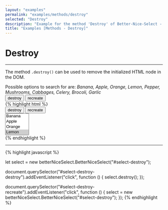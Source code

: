 ```yaml
---
layout: "examples"
permalink: "examples/methods/destroy"
selected: "Destroy"
description: "Example for the method 'Destroy' of Better-Nice-Select - Gives an overview how to use the methods and how it looks like"
title: "Examples [Methods - Destroy]"
---
```


# **Destroy**

---
The method `.destroy()` can be used to remove the initialized HTML node in the DOM.

<div class="alert alert-light d-flex justify-content-start align-items-center font-size-13" role="alert">
        <i class="fa-solid fa-circle-info pe-2"></i>Possible options to search for are: <i class="ms-2">Banana, Apple, Orange, Lemon, Pepper, Mushrooms, Cabbages, Celery, Brocoli, Garlic</i>
</div>

<div class="container my-4 border rounded p-0">
    <div class="d-flex justify-content-start align-items-center m-4">
        <button type="button" class="btn btn-outline-primary me-2" id="methods-destroy-destroy">destroy</button>
        <button type="button" class="btn btn-outline-primary ms-2" id="methods-destroy-recreate">recreate</button>
    </div>
    <div class="p-5 border-bottom">
        <select multiple="multiple" id="methods-destroy" hidden="hidden">
            <option value="Banana">Banana</option>
            <option value="Apple">Apple</option>
            <option value="Orange">Orange</option>
            <option value="Lemon" selected="selected">Lemon</option>
            <option value="Pepper">Pepper</option>
            <option value="Mushrooms">Mushrooms</option>
            <option value="Cabbages">Cabbages</option>
            <option value="Celery">Celery</option>
            <option value="Garlic">Garlic</option>
            <option value="Brocoli">Brocoli</option>
        </select>
    </div>
    <div class="bg-highlight rounded">
{% highlight html %}
<div class="container">
    <div class="d-flex justify-content-start align-items-center m-4">
        <button type="button" class="btn btn-outline-primary me-2" id="select-destroy-destroy">destroy</button>
        <button type="button" class="btn btn-outline-primary ms-2" id="select-destroy-recreate">recreate</button>
    </div>
    <select multiple="multiple" id="select-destroy">
        <option value="Banana">Banana</option>
        <option value="Apple">Apple</option>
        <option value="Orange">Orange</option>
        <option value="Lemon" selected="selected">Lemon</option>
        <option value="Pepper">Pepper</option>
        <option value="Mushrooms">Mushrooms</option>
        <option value="Cabbages">Cabbages</option>
        <option value="Celery">Celery</option>
        <option value="Garlic">Garlic</option>
        <option value="Brocoli">Brocoli</option>
    </select>
</div>
{% endhighlight %}
<hr>
{% highlight javascript %}

let select = new betterNiceSelect.BetterNiceSelect("#select-destroy");

document.querySelector("#select-destroy-destroy").addEventListener("click", function () {
    select.destroy();
});

document.querySelector("#select-destroy-recreate").addEventListener("click", function () {
    select = new betterNiceSelect.BetterNiceSelect("#select-destroy");
});
{% endhighlight %}
    </div>
</div>